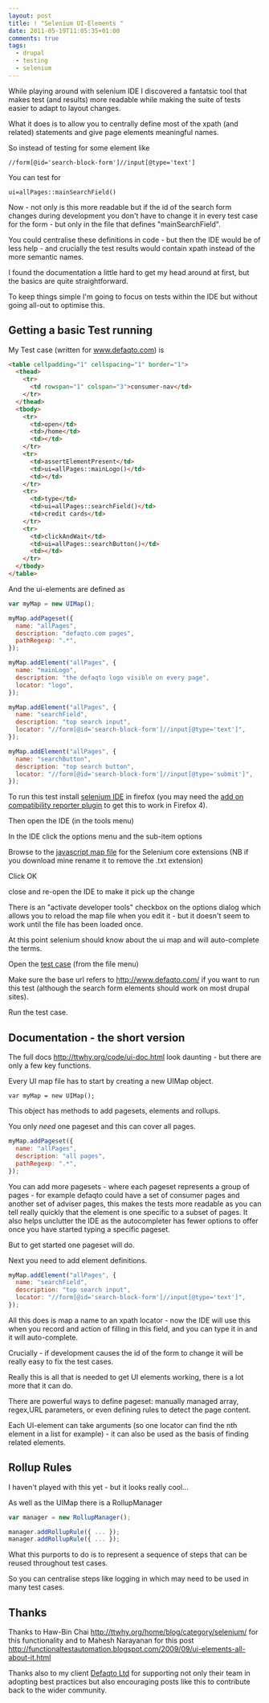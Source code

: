 ```yaml
---
layout: post
title: ! "Selenium UI-Elements "
date: 2011-05-19T11:05:35+01:00
comments: true
tags:
  - drupal
  - testing
  - selenium
---
```


While playing around with selenium IDE I discovered a fantatsic tool that makes test (and results) more readable while making the suite of tests easier to adapt to layout changes.

What it does is to allow you to centrally define most of the xpath (and related) statements and give page elements meaningful names.

<!--more-->

So instead of testing for some element like

`//form[@id='search-block-form']//input[@type='text'] `

You can test for

`ui=allPages::mainSearchField()`

Now - not only is this more readable but if the id of the search form changes during development you don't have to change it in every test case for the form - but only in the file that defines "mainSearchField".

You could centralise these definitions in code - but then the IDE would be of less help - and crucially the test results would contain xpath instead of the more semantic names.

I found the documentation a little hard to get my head around at first, but the basics are quite straightforward.

To keep things simple I'm going to focus on tests within the IDE but without going all-out to optimise this.

<h2>Getting a basic Test running</h2>

My Test case (written for www.defaqto.com) is

```html
<table cellpadding="1" cellspacing="1" border="1">
  <thead>
    <tr>
      <td rowspan="1" colspan="3">consumer-nav</td>
    </tr>
  </thead>
  <tbody>
    <tr>
      <td>open</td>
      <td>/home</td>
      <td></td>
    </tr>
    <tr>
      <td>assertElementPresent</td>
      <td>ui=allPages::mainLogo()</td>
      <td></td>
    </tr>
    <tr>
      <td>type</td>
      <td>ui=allPages::searchField()</td>
      <td>credit cards</td>
    </tr>
    <tr>
      <td>clickAndWait</td>
      <td>ui=allPages::searchButton()</td>
      <td></td>
    </tr>
  </tbody>
</table>
```

And the ui-elements are defined as

```javascript
var myMap = new UIMap();

myMap.addPageset({
  name: "allPages",
  description: "defaqto.com pages",
  pathRegexp: ".*",
});

myMap.addElement("allPages", {
  name: "mainLogo",
  description: "the defaqto logo visible on every page",
  locator: "logo",
});

myMap.addElement("allPages", {
  name: "searchField",
  description: "top search input",
  locator: "//form[@id='search-block-form']//input[@type='text']",
});

myMap.addElement("allPages", {
  name: "searchButton",
  description: "top search button",
  locator: "//form[@id='search-block-form']//input[@type='submit']",
});
```

To run this test install [selenium IDE](http://seleniumhq.org/download/)
in firefox (you may need the [add on compatibility reporter plugin](https://addons.mozilla.org/en-US/firefox/addon/add-on-compatibility-reporter/) to get this to work in Firefox 4).

Then open the IDE (in the tools menu)

In the IDE click the options menu and the sub-item options

Browse to the [javascript map file](/sites/default/files/defaqto-map.js.txt) for the Selenium core extensions (NB if you download mine rename it to remove the .txt extension)

Click OK

close and re-open the IDE to make it pick up the change

There is an "activate developer tools" checkbox on the options dialog which allows you to reload the map file when you edit it - but it doesn't seem to work until the file has been loaded once.

At this point selenium should know about the ui map and will auto-complete the terms.

Open the [test case](/sites/default/files/consumer-nav.html) (from the file menu)

Make sure the base url refers to http://www.defaqto.com/ if you want to run this test (although the search form elements should work on most drupal sites).

Run the test case.

## Documentation - the short version

The full docs http://ttwhy.org/code/ui-doc.html look daunting - but there are only a few key functions.

Every UI map file has to start by creating a new UIMap object.

`var myMap = new UIMap();`

This object has methods to add pagesets, elements and rollups.

You only _need_ one pageset and this can cover all pages.

```javascript
myMap.addPageset({
  name: "allPages",
  description: "all pages",
  pathRegexp: ".*",
});
```

You can add more pagesets - where each pageset represents a group of pages - for example defaqto could have a set of consumer pages and another set of adviser pages, this makes the tests more readable as you can tell really quickly that the element is one specific to a subset of pages. It also helps unclutter the IDE as the autocompleter has fewer options to offer once you have started typing a specific pageset.

But to get started one pageset will do.

Next you need to add element definitions.

```javascript
myMap.addElement("allPages", {
  name: "searchField",
  description: "top search input",
  locator: "//form[@id='search-block-form']//input[@type='text']",
});
```

All this does is map a name to an xpath locator - now the IDE will use this when you record and action of filling in this field, and you can type it in and it will auto-complete.

Crucially - if development causes the id of the form to change it will be really easy to fix the test cases.

Really this is all that is needed to get UI elements working, there is a lot more that it can do.

There are powerful ways to define pageset: manually managed array, regex,URL parameters, or even defining rules to detect the page content.

Each UI-element can take arguments (so one locator can find the nth element in a list for example) - it can also be used as the basis of finding related elements.

## Rollup Rules

I haven't played with this yet - but it looks really cool...

As well as the UIMap there is a RollupManager

```javascript
var manager = new RollupManager();

manager.addRollupRule({ ... });
manager.addRollupRule({ ... });
```

What this purports to do is to represent a sequence of steps that can be reused throughout test cases.

So you can centralise steps like logging in which may need to be used in many test cases.

## Thanks

Thanks to Haw-Bin Chai http://ttwhy.org/home/blog/category/selenium/ for this functionality and to Mahesh Narayanan for this post
http://functionaltestautomation.blogspot.com/2009/09/ui-elements-all-about-it.html

Thanks also to my client [Defaqto Ltd](http://www.defaqto.com/) for supporting not only their team in adopting best practices but also encouraging posts like this to contribute back to the wider community.
